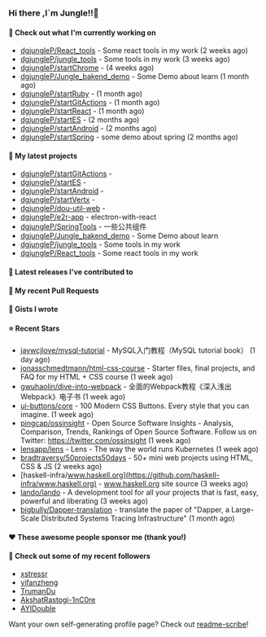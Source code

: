 ### Hi there ,I`m Jungle!!👋

#### 👷 Check out what I'm currently working on

- [dgjungleP/React_tools](https://github.com/dgjungleP/React_tools) - Some react tools in my work (2 weeks ago)
- [dgjungleP/jungle_tools](https://github.com/dgjungleP/jungle_tools) - Some tools in my work (3 weeks ago)
- [dgjungleP/startChrome](https://github.com/dgjungleP/startChrome) -  (4 weeks ago)
- [dgjungleP/Jungle_bakend_demo](https://github.com/dgjungleP/Jungle_bakend_demo) - Some Demo about learn (1 month ago)
- [dgjungleP/startRuby](https://github.com/dgjungleP/startRuby) -  (1 month ago)
- [dgjungleP/startGitActions](https://github.com/dgjungleP/startGitActions) -  (1 month ago)
- [dgjungleP/startReact](https://github.com/dgjungleP/startReact) -  (1 month ago)
- [dgjungleP/startES](https://github.com/dgjungleP/startES) -  (2 months ago)
- [dgjungleP/startAndroid](https://github.com/dgjungleP/startAndroid) -  (2 months ago)
- [dgjungleP/startSpring](https://github.com/dgjungleP/startSpring) - some demo about spring (2 months ago)

#### 🌱 My latest projects

- [dgjungleP/startGitActions](https://github.com/dgjungleP/startGitActions) - 
- [dgjungleP/startES](https://github.com/dgjungleP/startES) - 
- [dgjungleP/startAndroid](https://github.com/dgjungleP/startAndroid) - 
- [dgjungleP/startVertx](https://github.com/dgjungleP/startVertx) - 
- [dgjungleP/dou-util-web](https://github.com/dgjungleP/dou-util-web) - 
- [dgjungleP/e2r-app](https://github.com/dgjungleP/e2r-app) - electron-with-react
- [dgjungleP/SpringTools](https://github.com/dgjungleP/SpringTools) - 一些公共组件
- [dgjungleP/Jungle_bakend_demo](https://github.com/dgjungleP/Jungle_bakend_demo) - Some Demo about learn
- [dgjungleP/jungle_tools](https://github.com/dgjungleP/jungle_tools) - Some tools in my work
- [dgjungleP/React_tools](https://github.com/dgjungleP/React_tools) - Some react tools in my work

#### 🔭 Latest releases I've contributed to


#### 🔨 My recent Pull Requests



#### 📓 Gists I wrote


#### ⭐ Recent Stars

- [jaywcjlove/mysql-tutorial](https://github.com/jaywcjlove/mysql-tutorial) - MySQL入门教程（MySQL tutorial book） (1 day ago)
- [jonasschmedtmann/html-css-course](https://github.com/jonasschmedtmann/html-css-course) - Starter files, final projects, and FAQ for my HTML &#43; CSS course (1 week ago)
- [gwuhaolin/dive-into-webpack](https://github.com/gwuhaolin/dive-into-webpack) - 全面的Webpack教程《深入浅出Webpack》电子书 (1 week ago)
- [ui-buttons/core](https://github.com/ui-buttons/core) - 100 Modern CSS Buttons. Every style that you can imagine. (1 week ago)
- [pingcap/ossinsight](https://github.com/pingcap/ossinsight) - Open Source Software Insights - Analysis, Comparison, Trends, Rankings of Open Source Software. Follow us on Twitter: https://twitter.com/ossinsight (1 week ago)
- [lensapp/lens](https://github.com/lensapp/lens) - Lens - The way the world runs Kubernetes (1 week ago)
- [bradtraversy/50projects50days](https://github.com/bradtraversy/50projects50days) - 50&#43; mini web projects using HTML, CSS &amp; JS (2 weeks ago)
- [haskell-infra/www.haskell.org](https://github.com/haskell-infra/www.haskell.org) - www.haskell.org site source (3 weeks ago)
- [lando/lando](https://github.com/lando/lando) - A development tool for all your projects that is fast, easy, powerful and liberating (3 weeks ago)
- [bigbully/Dapper-translation](https://github.com/bigbully/Dapper-translation) - translate the paper of &#34;Dapper, a Large-Scale Distributed Systems Tracing Infrastructure&#34; (1 month ago)

#### ❤️ These awesome people sponsor me (thank you!)


#### 👯 Check out some of my recent followers

- [xstressr](https://github.com/xstressr)
- [yifanzheng](https://github.com/yifanzheng)
- [TrumanDu](https://github.com/TrumanDu)
- [AkshatRastogi-1nC0re](https://github.com/AkshatRastogi-1nC0re)
- [AYIDouble](https://github.com/AYIDouble)

Want your own self-generating profile page? Check out [readme-scribe](https://github.com/muesli/readme-scribe)!
